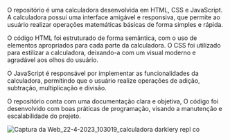 O repositório é uma calculadora desenvolvida em HTML, CSS e JavaScript. A calculadora possui uma interface amigável e responsiva, que permite ao usuário realizar operações matemáticas básicas de forma simples e rápida.

O código HTML foi estruturado de forma semântica, com o uso de elementos apropriados para cada parte da calculadora. O CSS foi utilizado para estilizar a calculadora, deixando-a com um visual moderno e agradável aos olhos do usuário.

O JavaScript é responsável por implementar as funcionalidades da calculadora, permitindo que o usuário realize operações de adição, subtração, multiplicação e divisão.

O repositório conta com uma documentação clara e objetiva, O código foi desenvolvido com boas práticas de programação, visando a manutenção e escalabilidade do projeto.

![Captura da Web_22-4-2023_103019_calculadora darklery repl co](https://user-images.githubusercontent.com/97713511/233788555-28d718be-5bfd-4215-bb8c-b977ac318c29.jpeg)



